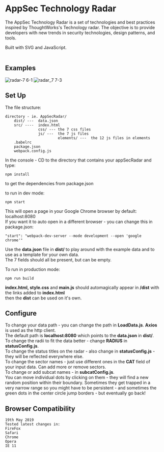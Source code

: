 # AppSec Technology Radar
The AppSec Technology Radar is a set of technologies and best practices inspired by ThoughtWorks's Technology radar.
The objective is to provide developers with new trends in security technologies, design patterns, and tools.<br />

Built with SVG and JavaScript.<br /><br />
## Examples
![radar-7 6-1](https://user-images.githubusercontent.com/29818223/32985377-60ff6faa-ccb1-11e7-89f6-9ccaac5140fe.png)
![radar_7 7-3](https://user-images.githubusercontent.com/29818223/33029376-5925e9c0-ce10-11e7-9e31-79d7e9f44903.png)

## Set Up
The file structure: <br />
```
directory - ie. AppSecRadar/
    dist/ ---  data.json
    src/ ----  index.html
               css/ --- the 7 css files
               js/ ---  the 7 js files 
                        elements/ ---  the 12 js files in elements
    .babelrc
    package.json
    webpack.config.js
```
In the console - CD to the directory that contains your appSecRadar and type: <br />
```
npm install
```
to get the dependencies from package.json

to run in dev mode:     
```
npm start
```
This will open a page in your Google Chrome browser by default: localhost:8080   <br />
If you want it to auto open in a different browser - you can change this in package.json:
```
"start": "webpack-dev-server --mode development --open 'google chrome'"
```
Use the **data.json** file in **dist/** to play around with the example data and to use as a template for your own data. <br />
The 7 fields should all be present, but can be empty. <br />

To run in production mode:  
```
npm run build
```
**index.html, style.css** and **main.js** should automagically appear in **/dist** with the links added to **index.html** <br />
then the **dist** can be used on it's own. <br />   

## Configure
To change your data path - you can change the path in **LoadData.js**. **Axios** is used as the http client. <br />
The default path is **localhost:8080** which points to the **data.json** in **dist/**.  <br />
To change the radii to fit the data better - change **RADIUS** in **statusConfig.js**.  <br />
To change the status titles on the radar - also change in **statusConfig.js** - they will be reflected everywhere else. <br />
To change the sector names - just use different ones in the **CAT** field of your input data. Can add more or remove sectors. <br />
To change or add subcat names - in **subcatConfig.js**. <br />
You can move individual dots by clicking on them - they will find a new random position within their boundary. Sometimes they get trapped in a very narrow range so you might have to be persistent - and sometimes the green dots in the center circle jump borders - but eventually go back!

## Browser Compatibility
    19th May 2019
    Tested latest changes in: 
    FireFox 
    Safari 
    Chrome 
    Opera 
    IE 11


